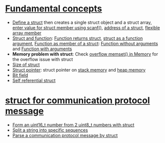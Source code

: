 # [Fundamental concepts](Fundamental%20concepts.md)

* [Define a struct](Fundamental%20concepts.md#define-a-struct) then creates a single struct object and a struct array, [enter value for struct member using scanf()](), [address of a struct](Fundamental%20concepts.md#address-of-a-struct), [flexible array member](Fundamental%20concepts.md#flexible-array-member)
* [Struct and function](struct%20and%20function.md): [Function returns struct](struct%20and%20function.md#function-returns-struct), [struct as a function argument](struct%20and%20function.md#struct-as-a-function-argument), [Function as member of a struct](struct%20and%20function.md#function-as-member-of-a-struct): [Function without arguments](struct%20and%20function.md#function-without-arguments) and [Function with arguments](struct%20and%20function.md#function-with-arguments)
* **Memory problem with struct**: Check [overflow memset() in Memory](https://github.com/TranPhucVinh/C/blob/master/Physical%20layer/Memory/API/memset.md#overflow-memset) for the overflow issue with struct
* [Size of struct](Size%20of%20struct.md)
* [Struct pointer](struct%20pointer.md): struct pointer on [stack memory](struct%20pointer.md#struct%20pointer%20on%20stack%20memory) and [heap memory](struct%20pointer.md#struct%20pointer%20on%20heap%20memory)
* [Bit field](Bit%20field.md)
* [Self referential struct](Self%20referential%20struct.md)

# [struct for communication protocol message](Documents/struct%20for%20communication%20protocol%20message.md)

* [Form an uint16_t number from 2 uint8_t numbers with struct](Documents/struct%20for%20communication%20protocol%20message.md#form-an-uint16_t-number-from-2-uint8_t-numbers-with-struct)
* [Split a string into specific sequences](Documents/struct%20for%20communication%20protocol%20message.md#split-a-string-into-specific-string-sequences)
* [Parse a communication protocol message by struct](Documents/struct%20for%20communication%20protocol%20message.md#parse-a-communication-protocol-message-by-struct)
